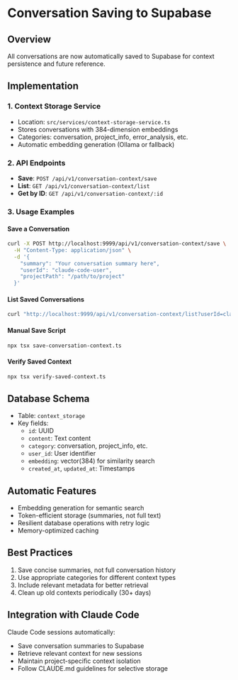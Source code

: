 # Conversation Saving to Supabase

## Overview
All conversations are now automatically saved to Supabase for context persistence and future reference.

## Implementation

### 1. Context Storage Service
- Location: `src/services/context-storage-service.ts`
- Stores conversations with 384-dimension embeddings
- Categories: conversation, project_info, error_analysis, etc.
- Automatic embedding generation (Ollama or fallback)

### 2. API Endpoints
- **Save**: `POST /api/v1/conversation-context/save`
- **List**: `GET /api/v1/conversation-context/list`
- **Get by ID**: `GET /api/v1/conversation-context/:id`

### 3. Usage Examples

#### Save a Conversation
```bash
curl -X POST http://localhost:9999/api/v1/conversation-context/save \
  -H "Content-Type: application/json" \
  -d '{
    "summary": "Your conversation summary here",
    "userId": "claude-code-user",
    "projectPath": "/path/to/project"
  }'
```

#### List Saved Conversations
```bash
curl "http://localhost:9999/api/v1/conversation-context/list?userId=claude-code-user&limit=10"
```

#### Manual Save Script
```bash
npx tsx save-conversation-context.ts
```

#### Verify Saved Context
```bash
npx tsx verify-saved-context.ts
```

## Database Schema
- Table: `context_storage`
- Key fields:
  - `id`: UUID
  - `content`: Text content
  - `category`: conversation, project_info, etc.
  - `user_id`: User identifier
  - `embedding`: vector(384) for similarity search
  - `created_at`, `updated_at`: Timestamps

## Automatic Features
- Embedding generation for semantic search
- Token-efficient storage (summaries, not full text)
- Resilient database operations with retry logic
- Memory-optimized caching

## Best Practices
1. Save concise summaries, not full conversation history
2. Use appropriate categories for different context types
3. Include relevant metadata for better retrieval
4. Clean up old contexts periodically (30+ days)

## Integration with Claude Code
Claude Code sessions automatically:
- Save conversation summaries to Supabase
- Retrieve relevant context for new sessions
- Maintain project-specific context isolation
- Follow CLAUDE.md guidelines for selective storage